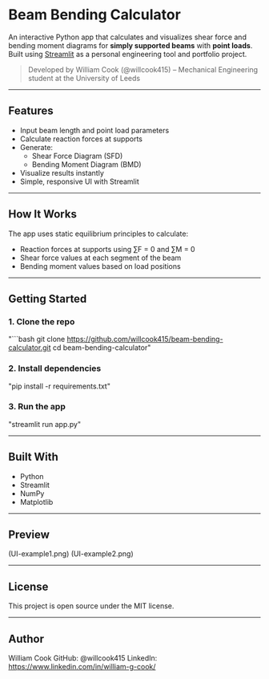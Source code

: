 # Beam Bending Calculator

An interactive Python app that calculates and visualizes shear force and bending moment diagrams for **simply supported beams** with **point loads**. Built using [Streamlit](https://streamlit.io/) as a personal engineering tool and portfolio project.

> Developed by William Cook (@willcook415) – Mechanical Engineering student at the University of Leeds

---

## Features

- Input beam length and point load parameters
- Calculate reaction forces at supports
- Generate:
  - Shear Force Diagram (SFD)
  - Bending Moment Diagram (BMD)
- Visualize results instantly
- Simple, responsive UI with Streamlit

---

## How It Works

The app uses static equilibrium principles to calculate:
- Reaction forces at supports using ∑F = 0 and ∑M = 0
- Shear force values at each segment of the beam
- Bending moment values based on load positions

---

## Getting Started

### 1. Clone the repo
"```bash
git clone https://github.com/willcook415/beam-bending-calculator.git
cd beam-bending-calculator"

### 2. Install dependencies
"pip install -r requirements.txt"

### 3. Run the app
"streamlit run app.py"

---

## Built With

- Python
- Streamlit
- NumPy
- Matplotlib

---

## Preview

(UI-example1.png)
(UI-example2.png)

---

## License

This project is open source under the MIT license.

---

## Author

William Cook
GitHub: @willcook415
LinkedIn: https://www.linkedin.com/in/william-g-cook/
